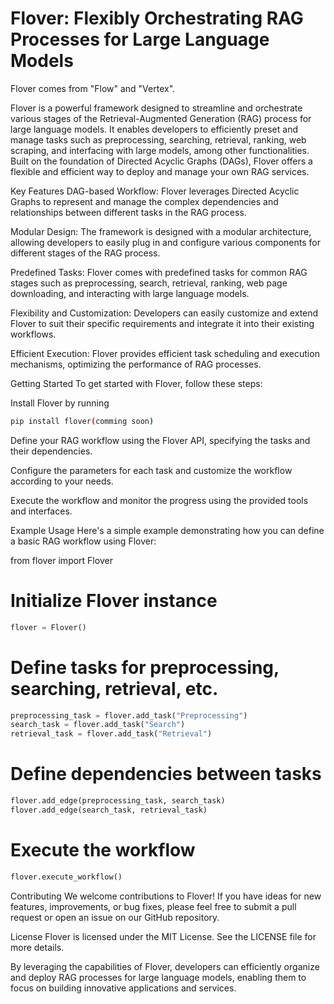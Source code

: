 # Flover: Flexibly Orchestrating RAG Processes for Large Language Models

Flover comes from "Flow" and "Vertex".

Flover is a powerful framework designed to streamline and orchestrate various stages of the Retrieval-Augmented Generation (RAG) process for large language models. It enables developers to efficiently preset and manage tasks such as preprocessing, searching, retrieval, ranking, web scraping, and interfacing with large models, among other functionalities. Built on the foundation of Directed Acyclic Graphs (DAGs), Flover offers a flexible and efficient way to deploy and manage your own RAG services.

Key Features
DAG-based Workflow: Flover leverages Directed Acyclic Graphs to represent and manage the complex dependencies and relationships between different tasks in the RAG process.

Modular Design: The framework is designed with a modular architecture, allowing developers to easily plug in and configure various components for different stages of the RAG process.

Predefined Tasks: Flover comes with predefined tasks for common RAG stages such as preprocessing, search, retrieval, ranking, web page downloading, and interacting with large language models.

Flexibility and Customization: Developers can easily customize and extend Flover to suit their specific requirements and integrate it into their existing workflows.

Efficient Execution: Flover provides efficient task scheduling and execution mechanisms, optimizing the performance of RAG processes.

Getting Started
To get started with Flover, follow these steps:

Install Flover by running 
```bash
pip install flover(comming soon)
```

Define your RAG workflow using the Flover API, specifying the tasks and their dependencies.

Configure the parameters for each task and customize the workflow according to your needs.

Execute the workflow and monitor the progress using the provided tools and interfaces.

Example Usage
Here's a simple example demonstrating how you can define a basic RAG workflow using Flover:

from flover import Flover

# Initialize Flover instance
```python
flover = Flover()
```
# Define tasks for preprocessing, searching, retrieval, etc.
```python
preprocessing_task = flover.add_task("Preprocessing")
search_task = flover.add_task("Search")
retrieval_task = flover.add_task("Retrieval")
```
# Define dependencies between tasks
```python
flover.add_edge(preprocessing_task, search_task)
flover.add_edge(search_task, retrieval_task)
```
# Execute the workflow
```python
flover.execute_workflow()
```
Contributing
We welcome contributions to Flover! If you have ideas for new features, improvements, or bug fixes, please feel free to submit a pull request or open an issue on our GitHub repository.

License
Flover is licensed under the MIT License. See the LICENSE file for more details.

By leveraging the capabilities of Flover, developers can efficiently organize and deploy RAG processes for large language models, enabling them to focus on building innovative applications and services.
